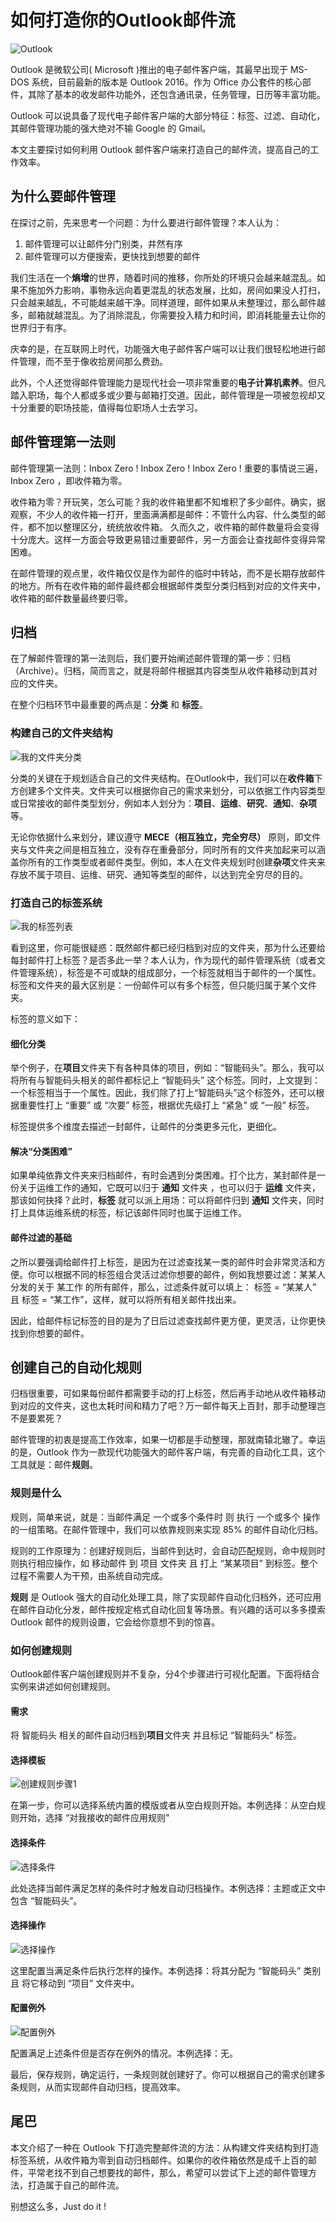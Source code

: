# 如何打造你的Outlook邮件流
![Outlook](https://ws2.sinaimg.cn/large/006tKfTcgy1fjmfhu8mwdj30c606r748.jpg)

Outlook 是微软公司( Microsoft )推出的电子邮件客户端，其最早出现于 MS-DOS 系统，目前最新的版本是 Outlook 2016。作为 Office 办公套件的核心部件，其除了基本的收发邮件功能外，还包含通讯录，任务管理，日历等丰富功能。

Outlook 可以说具备了现代电子邮件客户端的大部分特征：标签、过滤、自动化，其邮件管理功能的强大绝对不输 Google 的 Gmail。

本文主要探讨如何利用 Outlook 邮件客户端来打造自己的邮件流，提高自己的工作效率。
## 为什么要邮件管理
在探讨之前，先来思考一个问题：为什么要进行邮件管理？本人认为：
1. 邮件管理可以让邮件分门别类，井然有序
2. 邮件管理可以方便搜索，更快找到想要的邮件

我们生活在一个**熵增**的世界，随着时间的推移，你所处的环境只会越来越混乱。如果不施加外力影响，事物永远向着更混乱的状态发展，比如，房间如果没人打扫，只会越来越乱，不可能越来越干净。同样道理，邮件如果从未整理过，那么邮件越多，邮箱就越混乱。为了消除混乱，你需要投入精力和时间，即消耗能量去让你的世界归于有序。

庆幸的是，在互联网上时代，功能强大电子邮件客户端可以让我们很轻松地进行邮件管理，而不至于像收拾房间那么费劲。

此外，个人还觉得邮件管理能力是现代社会一项非常重要的**电子计算机素养**。但凡踏入职场，每个人都或多或少要与邮箱打交道。因此，邮件管理是一项被忽视却又十分重要的职场技能，值得每位职场人士去学习。

## 邮件管理第一法则
邮件管理第一法则：Inbox Zero ! Inbox Zero ! Inbox Zero ! 重要的事情说三遍，Inbox Zero ，即收件箱为零。

收件箱为零？开玩笑，怎么可能？我的收件箱里都不知堆积了多少邮件。确实，据观察，不少人的收件箱一打开，里面满满都是邮件：不管什么内容、什么类型的邮件，都不加以整理区分，统统放收件箱。
久而久之，收件箱的邮件数量将会变得十分庞大。这样一方面会导致更易错过重要邮件，另一方面会让查找邮件变得异常困难。

在邮件管理的观点里，收件箱仅仅是作为邮件的临时中转站，而不是长期存放邮件的地方。所有在收件箱的邮件最终都会根据邮件类型分类归档到对应的文件夹中，收件箱的邮件数量最终要归零。

## 归档
在了解邮件管理的第一法则后，我们要开始阐述邮件管理的第一步：归档（Archive）。归档，简而言之，就是将邮件根据其内容类型从收件箱移动到其对应的文件夹。

在整个归档环节中最重要的两点是：**分类** 和 **标签**。

### 构建自己的文件夹结构
![我的文件夹分类](https://ws3.sinaimg.cn/large/006tKfTcly1fjmfd5wwqaj305j0473yb.jpg)

分类的关键在于规划适合自己的文件夹结构。在Outlook中，我们可以在**收件箱**下方创建多个文件夹。文件夹可以根据你自己的需求来划分，可以依据工作内容类型或日常接收的邮件类型划分，例如本人划分为：**项目**、**运维**、**研究**、**通知**、**杂项**等。

无论你依据什么来划分，建议遵守 **MECE（相互独立，完全穷尽）** 原则，即文件夹与文件夹之间是相互独立，没有存在重叠部分，同时所有的文件夹加起来可以涵盖你所有的工作类型或者邮件类型。例如，本人在文件夹规划时创建**杂项**文件夹来存放不属于项目、运维、研究、通知等类型的邮件，以达到完全穷尽的目的。

### 打造自己的标签系统
![我的标签列表](https://ws1.sinaimg.cn/large/006tKfTcgy1fjmfdrafelj306c05tt8m.jpg)

看到这里，你可能很疑惑：既然邮件都已经归档到对应的文件夹，那为什么还要给每封邮件打上标签？是否多此一举？本人认为，作为现代的邮件管理系统（或者文件管理系统），标签是不可或缺的组成部分，一个标签就相当于邮件的一个属性。标签和文件夹的最大区别是：一份邮件可以有多个标签，但只能归属于某个文件夹。

标签的意义如下：

#### 细化分类
举个例子，在**项目**文件夹下有各种具体的项目，例如：“智能码头”。那么，我可以将所有与智能码头相关的邮件都标记上 “智能码头” 这个标签。同时，上文提到：一个标签相当于一个属性。因此，我们除了打上“智能码头”这个标签外，还可以根据重要性打上 “重要” 或 “次要” 标签，根据优先级打上 “紧急” 或 “一般” 标签。

标签提供多个维度去描述一封邮件，让邮件的分类更多元化，更细化。

#### 解决“分类困难”
如果单纯依靠文件夹来归档邮件，有时会遇到分类困难。打个比方，某封邮件是一份关于运维工作的通知，它既可以归于 **通知** 文件夹 ，也可以归于 **运维** 文件夹，那该如何抉择？此时，**标签** 就可以派上用场：可以将邮件归到 **通知** 文件夹，同时打上具体运维系统的标签，标记该邮件同时也属于运维工作。

#### 邮件过滤的基础
之所以要强调给邮件打上标签，是因为在过滤查找某一类的邮件时会非常灵活和方便。你可以根据不同的标签组合灵活过滤你想要的邮件，例如我想要过滤：某某人 分发的关于 某工作 的所有邮件，那么，过滤条件就可以填上： 标签 = “某某人” 且 标签 = “某工作”，这样，就可以将所有相关邮件找出来。

因此，给邮件标记标签的目的是为了日后过滤查找邮件更方便，更灵活，让你更快找到你想要的邮件。

## 创建自己的自动化规则
归档很重要，可如果每份邮件都需要手动的打上标签，然后再手动地从收件箱移动到对应的文件夹，这也太耗时间和精力了吧？万一邮件每天上百封，那手动整理岂不是要累死？

邮件管理的初衷是提高工作效率，如果一切都是手动整理，那就南辕北辙了。幸运的是，Outlook 作为一款现代功能强大的邮件客户端，有完善的自动化工具，这个工具就是：邮件**规则**。

### 规则是什么
规则，简单来说，就是：当邮件满足 一个或多个条件时 则 执行 一个或多个 操作 的一组策略。在邮件管理中，我们可以依靠规则来实现 85% 的邮件自动化归档。

规则的工作原理为：创建好规则后，当邮件到达时，会自动匹配规则，命中规则时则执行相应操作，如 移动邮件 到 项目 文件夹 且 打上 “某某项目” 到标签。整个过程不需要人为干预，由系统自动完成。

**规则** 是 Outlook 强大的自动化处理工具，除了实现邮件自动化归档外，还可应用在邮件自动化分发，邮件按规定格式自动化回复等场景。有兴趣的话可以多多摸索 Outlook 邮件的规则设置，它会给你意想不到的惊喜。

### 如何创建规则
Outlook邮件客户端创建规则并不复杂，分4个步骤进行可视化配置。下面将结合实例来讲述如何创建规则。

#### 需求
将 智能码头 相关的邮件自动归档到**项目**文件夹 并且标记 “智能码头” 标签。

#### 选择模板
![创建规则步骤1](https://ws1.sinaimg.cn/large/006tKfTcgy1fjmfdz5v4uj30dv0akt91.jpg)

在第一步，你可以选择系统内置的模版或者从空白规则开始。本例选择：从空白规则开始，选择 “对我接收的邮件应用规则”

#### 选择条件
![选择条件](https://ws2.sinaimg.cn/large/006tKfTcgy1fjmfeikldpj30dg0gxmxp.jpg)

此处选择当邮件满足怎样的条件时才触发自动归档操作。本例选择：主题或正文中包含 “智能码头”。

#### 选择操作
![选择操作](https://ws3.sinaimg.cn/large/006tKfTcgy1fjmff1riqkj30e40h93z4.jpg)

这里配置当满足条件后执行怎样的操作。本例选择：将其分配为 “智能码头” 类别 且 将它移动到 “项目” 文件夹中。

#### 配置例外
![配置例外](https://ws3.sinaimg.cn/large/006tKfTcgy1fjmff94v86j30e10gujs0.jpg)

配置满足上述条件但是否存在例外的情况。本例选择：无。

最后，保存规则，确定运行，一条规则就创建好了。你可以根据自己的需求创建多条规则，从而实现邮件自动归档，提高效率。

## 尾巴
本文介绍了一种在 Outlook 下打造完整邮件流的方法：从构建文件夹结构到打造标签系统，从收件箱为零到自动归档邮件。如果你的收件箱依然是成千上百的邮件，平常老找不到自己想要找的邮件，那么，希望可以尝试下上述的邮件管理方法，打造属于自己的邮件流。

别想这么多，Just do it !

